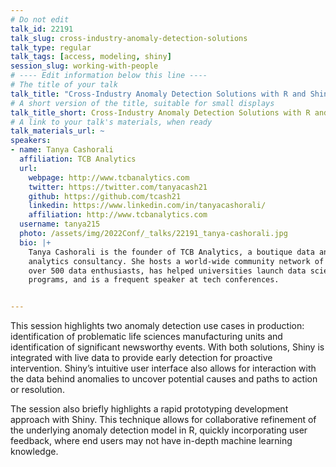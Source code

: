 ```yaml
---
# Do not edit
talk_id: 22191
talk_slug: cross-industry-anomaly-detection-solutions
talk_type: regular
talk_tags: [access, modeling, shiny]
session_slug: working-with-people
# ---- Edit information below this line ----
# The title of your talk
talk_title: "Cross-Industry Anomaly Detection Solutions with R and Shiny"
# A short version of the title, suitable for small displays
talk_title_short: Cross-Industry Anomaly Detection Solutions with R and Shiny
# A link to your talk's materials, when ready
talk_materials_url: ~
speakers:
- name: Tanya Cashorali
  affiliation: TCB Analytics
  url:
    webpage: http://www.tcbanalytics.com
    twitter: https://twitter.com/tanyacash21
    github: https://github.com/tcash21
    linkedin: https://www.linkedin.com/in/tanyacashorali/
    affiliation: http://www.tcbanalytics.com
  username: tanya215
  photo: /assets/img/2022Conf/_talks/22191_tanya-cashorali.jpg
  bio: |+
    Tanya Cashorali is the founder of TCB Analytics, a boutique data and
    analytics consultancy. She hosts a world-wide community network of
    over 500 data enthusiasts, has helped universities launch data science
    programs, and is a frequent speaker at tech conferences.


---
```


<!-- ABSTRACT ----
Please write abstract below. You may use simple markdown (links, code style, bold, italics)
-->

This session highlights two anomaly detection use cases in production:
identification of problematic life sciences manufacturing units and
identification of significant newsworthy events. With both solutions, Shiny is
integrated with live data to provide early detection for proactive intervention.
Shiny’s intuitive user interface also allows for interaction with the data
behind anomalies to uncover potential causes and paths to action or resolution.

The session also briefly highlights a rapid prototyping development approach
with Shiny. This technique allows for collaborative refinement of the underlying
anomaly detection model in R, quickly incorporating user feedback, where end
users may not have in-depth machine learning knowledge.
